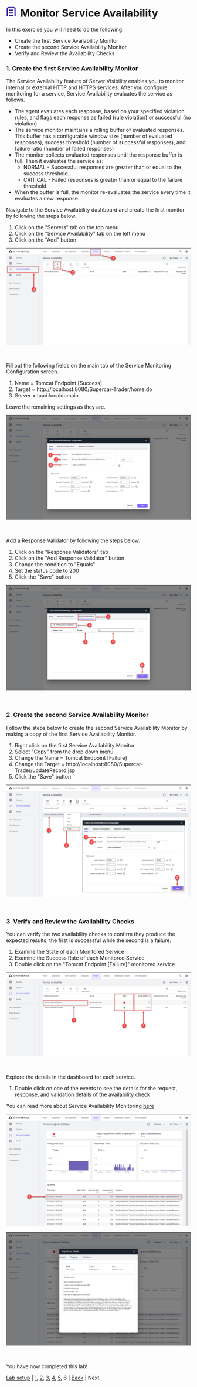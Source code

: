 ![Lab Icon](./assets/images/lab-icon.png) Monitor Service Availability
=========================================================================

In this exercise you will need to do the following:
- Create the first Service Availability Monitor
- Create the second Service Availability Monitor
- Verify and Review the Availability Checks

### **1.** Create the first Service Availability Monitor

The Service Availability feature of Server Visibility enables you to monitor internal or external HTTP and HTTPS services. After you configure monitoring for a service, Service Availability evaluates the service as follows.

- The agent evaluates each response, based on your specified violation rules, and flags each response as failed (rule violation) or successful (no violation)
- The service monitor maintains a rolling buffer of evaluated responses. This buffer has a configurable window size (number of evaluated responses), success threshold (number of successful responses), and failure ratio (number of failed responses)
- The monitor collects evaluated responses until the response buffer is full. Then it evaluates the service as: 
  - NORMAL - Successful responses are greater than or equal to the success threshold.
  - CRITICAL - Failed responses is greater than or equal to the failure threshold.
- When the buffer is full, the monitor re-evaluates the service every time it evaluates a new response.

Navigate to the Service Availability dashboard and create the first monitor by following the steps below.

1. Click on the "Servers" tab on the top menu
2. Click on the "Service Availability" tab on the left menu
3. Click on the "Add" button 

![SAM Dash 1](./assets/images/06-sam-dashboard-01.png)

<br>

Fill out the following fields on the main tab of the Service Monitoring Configuration screen.

1. Name = Tomcat Endpoint [Success]
2. Target = http://localhost:8080/Supercar-Trader/home.do
3. Server = lpad.localdomain 

Leave the remaining settings as they are.

![SAM Dash 2](./assets/images/06-sam-dashboard-02.png)

<br>

Add a Response Validator by following the steps below.

1. Click on the "Response Validators" tab
2. Click on the "Add Response Validator" button
3. Change the condition to "Equals"
4. Set the status code to 200
5. Click the "Save" button 

![SAM Dash 3](./assets/images/06-sam-dashboard-03.png)

<br>

### **2.** Create the second Service Availability Monitor

Follow the steps below to create the second Service Availability Monitor by making a copy of the first Service Availability Monitor.

1. Right click on the first Service Availability Monitor
2. Select "Copy" from the drop down menu
3. Change the Name = Tomcat Endpoint [Failure]
4. Change the Target = http://localhost:8080/Supercar-Trader/updateRecord.jsp
5. Click the "Save" button 

![SAM Dash 4](./assets/images/06-sam-dashboard-04.png)

<br>

### **3.** Verify and Review the Availability Checks

You can verify the two availability checks to confirm they produce the expected results, the first is successful while the second is a failure.

1. Examine the State of each Monitored Service
2. Examine the Success Rate of each Monitored Service
3. Double click on the "Tomcat Endpoint [Failure]" monitored service

![SAM Dash 5](./assets/images/06-sam-dashboard-05.png)

<br>

Explore the details in the dashboard for each service.

1. Double click on one of the events to see the details for the request, response, and validation details of the availability check

You can read more about Service Availability Monitoring [here](https://docs.appdynamics.com/display/latest/Service+Availability+Monitoring)

![SAM Dash 6](./assets/images/06-sam-dashboard-06.png)

![SAM Dash 7](./assets/images/06-sam-dashboard-07.png)

<br>

You have now completed this lab!

[Lab setup](../101-00-appd-vm-setup/lab-exercise-01.md) | [1](lab-exercise-01.md), [2](lab-exercise-02.md), [3](lab-exercise-03.md), [4](lab-exercise-04.md), [5](lab-exercise-05.md), 6 | [Back](lab-exercise-05.md) | Next


